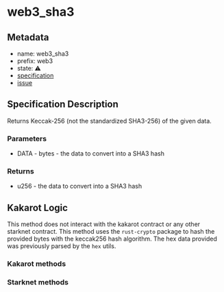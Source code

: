 # web3_sha3
## Metadata
* name: web3_sha3
* prefix: web3
* state: ⚠️
* [specification](https://ethereum.org/en/developers/docs/apis/json-rpc/#web3_sha3)
* [issue](https://github.com/sayajin-labs/kakarot-rpc-adapter/issues/5)
## Specification Description
Returns Keccak-256 (not the standardized SHA3-256) of the given data.
### Parameters
* DATA - bytes - the data to convert into a SHA3 hash
### Returns
* u256 - the data to convert into a SHA3 hash
## Kakarot Logic
This method does not interact with the kakarot contract or any other starknet contract. This method uses the `rust-crypto` package to hash the provided bytes with the keccak256 hash algorithm. The hex data provided was previously parsed by the `hex` utils.
### Kakarot methods
### Starknet methods